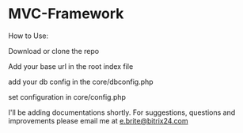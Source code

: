 # MVC-Framework

How to Use:

Download or clone the repo

Add your base url in the root index file

add your db config in the core/dbconfig.php

set configuration in core/config.php

I'll be adding documentations shortly. For suggestions, questions and improvements please email me at e.brite@bitrix24.com